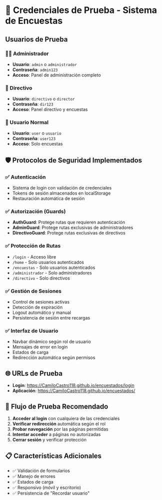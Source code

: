 # 🔐 Credenciales de Prueba - Sistema de Encuestas

## Usuarios de Prueba

### 👨‍💻 Administrador
- **Usuario**: `admin` o `administrador`
- **Contraseña**: `admin123`
- **Acceso**: Panel de administración completo

### 👔 Directivo
- **Usuario**: `directivo` o `director`
- **Contraseña**: `dir123`
- **Acceso**: Panel directivo y encuestas

### 👤 Usuario Normal
- **Usuario**: `user` o `usuario`
- **Contraseña**: `user123`
- **Acceso**: Solo encuestas

## 🛡️ Protocolos de Seguridad Implementados

### ✅ Autenticación
- Sistema de login con validación de credenciales
- Tokens de sesión almacenados en localStorage
- Restauración automática de sesión

### ✅ Autorización (Guards)
- **AuthGuard**: Protege rutas que requieren autenticación
- **AdminGuard**: Protege rutas exclusivas de administradores
- **DirectivoGuard**: Protege rutas exclusivas de directivos

### ✅ Protección de Rutas
- `/login` - Acceso libre
- `/home` - Solo usuarios autenticados
- `/encuestas` - Solo usuarios autenticados
- `/administrador` - Solo administradores
- `/directivo` - Solo directivos

### ✅ Gestión de Sesiones
- Control de sesiones activas
- Detección de expiración
- Logout automático y manual
- Persistencia de sesión entre recargas

### ✅ Interfaz de Usuario
- Navbar dinámico según rol de usuario
- Mensajes de error en login
- Estados de carga
- Redirección automática según permisos

## 🌐 URLs de Prueba

- **Login**: https://CamiloCastro118.github.io/encuestados/login
- **Aplicación**: https://CamiloCastro118.github.io/encuestados/

## 🧪 Flujo de Prueba Recomendado

1. **Acceder al login** con cualquiera de las credenciales
2. **Verificar redirección** automática según el rol
3. **Probar navegación** por las páginas permitidas
4. **Intentar acceder** a páginas no autorizadas
5. **Cerrar sesión** y verificar protección

## 📋 Características Adicionales

- ✅ Validación de formularios
- ✅ Manejo de errores
- ✅ Estados de carga
- ✅ Responsivo (móvil y escritorio)
- ✅ Persistencia de "Recordar usuario"